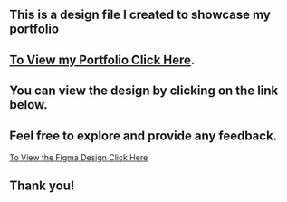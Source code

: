 ## This is a design file I created to showcase my portfolio 
## [To View my Portfolio Click Here](https://www.behance.net/gallery/203369747/My-Design-Portfolio). 
## You can view the design by clicking on the link below. 
## Feel free to explore and provide any feedback. 
[To View the Figma Design Click Here](https://www.figma.com/file/ASaktBnbT4Lv4j47EyGRZB/My-Design-File?type=design&t=Fi666KFJuHW9Ohm2-6)

## Thank you!
